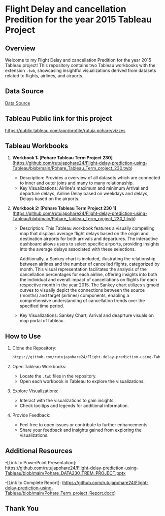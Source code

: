 # Flight Delay and cancellation Predition for the year 2015 Tableau Project 

## Overview

Welcome to my Flight Delay and cancellation Predition for the year 2015 Tableau project! This repository contains two Tableau workbooks with the extension `.twb`, showcasing insightful visualizations derived from datasets related to flights, airlines, and airports.

## Data Source
[Data Source](https://www.kaggle.com/code/fabiendaniel/predicting-flight-delays-tutorial/input?select=flights.csv)

## Tableau Public link for this project
https://public.tableau.com/app/profile/rutuja.pohare/vizzes


## Tableau Workbooks

1. **Workbook 1: [Pohare Tableau Term Project 230]**
    (https://github.com/rutujapohare24/Flight-delay-prediction-using-Tableau/blob/main/Pohare_Tableau_Term_project_230.twb)
   - Description: Provides a overview of all datasets which are connected to inner and outer joins and many to many relationaship.
   - Key Visualizations: Airline's maximum and minimum Arrival and departure delays, Airline Delay based on weekdays and delays, Delays based on the airports.
    
3. **Workbook 2: [Pohare Tableau Term Project 230 1]**
    (https://github.com/rutujapohare24/Flight-delay-prediction-using-Tableau/blob/main/Pohare_Tableau_Term_project_230_1.twb)
   - Description: This Tableau workbook features a visually compelling map that displays average flight delays based on the origin and destination airports for 
     both arrivals and departures. The interactive dashboard allows users to select specific airports, providing insights into the average delays associated with 
     these selections. 

     Additionally, a Sankey chart is included, illustrating the relationship between airlines and the number of cancelled flights, categorized by month. This 
     visual representation facilitates the analysis of the cancellation percentages for each airline, offering insights into both the individual and overall impact 
     of cancellations on flights for each respective month in the year 2015. The Sankey chart utilizes sigmoid curves to visually depict the connections between 
     the source (months) and target (airlines) components, enabling a comprehensive understanding of cancellation trends over the specified time period.

   - Key Visualizations: Sankey Chart, Arrival and deaprture visuals on map portal of tableau.
   

## How to Use

1. Clone the Repository:
   ```bash
   https://github.com/rutujapohare24/Flight-delay-prediction-using-Tableau.git
   ```

2. Open Tableau Workbooks:
   - Locate the `.twb` files in the repository.
   - Open each workbook in Tableau to explore the visualizations.

3. Explore Visualizations:
   - Interact with the visualizations to gain insights.
   - Check tooltips and legends for additional information.

4. Provide Feedback:
   - Feel free to open issues or contribute to further enhancements.
   - Share your feedback and insights gained from exploring the visualizations.

## Additional Resources

   -[Link to PowerPoint Presentation]: https://github.com/rutujapohare24/Flight-delay-prediction-using-Tableau/blob/main/Pohare_DATA230_TREM_PROJECT.pptx
   
   -[Link to Complete Report]: (https://github.com/rutujapohare24/Flight-delay-prediction-using-Tableau/blob/main/Pohare_Term_project_Report.docx)

## Thank You

